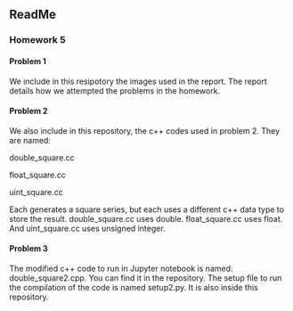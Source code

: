 ## ReadMe 

### Homework 5

#### Problem 1
We include in this resipotory the images used in the report. The report details how we attempted the problems in the homework.

#### Problem 2
We also include in this repository, the c++ codes used in problem 2.
They are named: 

double_square.cc

float_square.cc

uint_square.cc

Each generates a square series, but each uses a different c++ data type to store the result. double_square.cc uses double. float_square.cc uses float. And uint_square.cc uses unsigned integer.

#### Problem 3
The modified c++ code to run in Jupyter notebook is named: double_square2.cpp. You can find it in the repository.
The setup file to run the compilation of the code is named setup2.py. It is also inside this repository.



